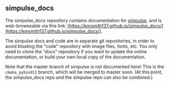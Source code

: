 ## simpulse_docs

The simpulse_docs repository contains documentation for [simpulse](https://github.com/kmsmith137/simpulse),
and is web-browseable via this link: [https://kmsmith137.github.io/simpulse_docs/](https://kmsmith137.github.io/simpulse_docs/).

The simpulse docs and code are in separate git repositories, in order to avoid bloating the "code" repository
with image files, fonts, etc.  You only need to clone the "docs" repository if you want to update the online documentation,
or build your own local copy of the documentation.

Note that the master branch of simpulse is not documented here!
This is the `cmake_pybind11` branch, which will be merged to master soon.
(At this point, the simpulse_docs repo and the simpulse repo can also be combined.)
